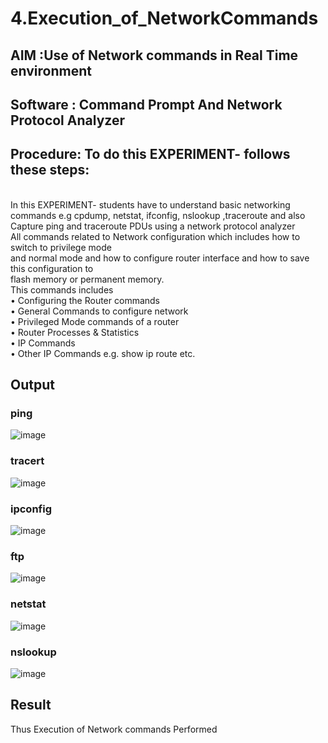 # 4.Execution_of_NetworkCommands
## AIM :Use of Network commands in Real Time environment
## Software : Command Prompt And Network Protocol Analyzer
## Procedure: To do this EXPERIMENT- follows these steps:
<BR>
In this EXPERIMENT- students have to understand basic networking commands e.g cpdump, netstat, ifconfig, nslookup ,traceroute and also Capture ping and traceroute PDUs using a network protocol analyzer 
<BR>
All commands related to Network configuration which includes how to switch to privilege mode
<BR>
and normal mode and how to configure router interface and how to save this configuration to
<BR>
flash memory or permanent memory.
<BR>
This commands includes
<BR>
• Configuring the Router commands
<BR>
• General Commands to configure network
<BR>
• Privileged Mode commands of a router 
<BR>
• Router Processes & Statistics
<BR>
• IP Commands
<BR>
• Other IP Commands e.g. show ip route etc.
<BR>

## Output

### ping

![image](https://github.com/user-attachments/assets/d5b35c94-b621-4747-b325-3fa6fd055207)

### tracert

![image](https://github.com/user-attachments/assets/c3146569-8092-4b36-bc81-d735f0168d37)

### ipconfig

![image](https://github.com/user-attachments/assets/0504dfe3-e751-44e8-98f3-2637f69a63ed)

### ftp

![image](https://github.com/user-attachments/assets/f00feb28-c556-4a3a-b5a4-a83b8fc51db3)

### netstat

![image](https://github.com/user-attachments/assets/b1d922ee-7d35-4984-b443-18d1c0adf9ae)

### nslookup

![image](https://github.com/user-attachments/assets/6f96c9e2-b24a-43a9-ac0b-6e39248e8168)



## Result
Thus Execution of Network commands Performed 
